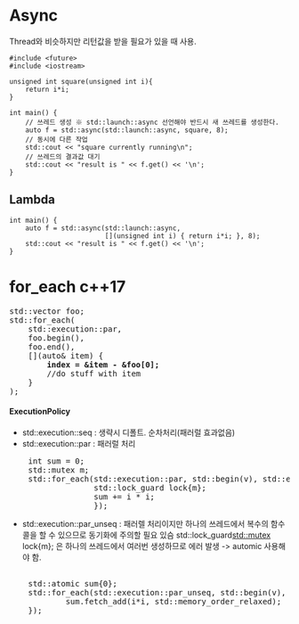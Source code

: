 # Async
Thread와 비슷하지만 리턴값을 받을 필요가 있을 때 사용.    

    #include <future>
    #include <iostream>

    unsigned int square(unsigned int i){
        return i*i;
    }

    int main() {
        // 쓰레드 생성 ※ std::launch::async 선언해야 반드시 새 쓰레드를 생성한다.
        auto f = std::async(std::launch::async, square, 8);
        // 동시에 다른 작업
        std::cout << "square currently running\n";
        // 쓰레드의 결과값 대기
        std::cout << "result is " << f.get() << '\n';
    }
    
## Lambda
    int main() {
        auto f = std::async(std::launch::async, 
                            [](unsigned int i) { return i*i; }, 8);
        std::cout << "result is " << f.get() << '\n';
    }
# for_each c++17 
<pre>
std::vector<std::string> foo;
std::for_each(
    std::execution::par,
    foo.begin(),
    foo.end(),
    [](auto& item) {
        <b>index = &item - &foo[0];</b>
        //do stuff with item
    }
);
</pre>  

#### ExecutionPolicy 
* std::execution::seq : 생략시 디폴트. 순차처리(패러럴 효과없음)
* std::execution::par : 패러럴 처리   
 <pre>
    int sum = 0;    
    std::mutex m;    
    std::for_each(std::execution::par, std::begin(v), std::end(v), [&](int i) {    
                  std::lock_guard<std::mutex> lock{m};    
                  sum += i * i;    
                  });    
</pre>
* std::execution::par_unseq : 패러렐 처리이지만 하나의 쓰레드에서 복수의 함수콜을 할 수 있으므로 동기화에 주의할 필요 있슴 
     std::lock_guard<std::mutex> lock{m}; 은 하나의 쓰레드에서 여러번 생성하므로 에러 발생 -> automic 사용해야 함.    
<pre>     
    std::atomic<int> sum{0};    
    std::for_each(std::execution::par_unseq, std::begin(v), std::end(v), [&](int i) {    
            sum.fetch_add(i*i, std::memory_order_relaxed);
    });
</pre>
     
